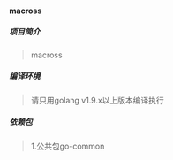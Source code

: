 #### macross

##### 项目简介
> macross

##### 编译环境
> 请只用golang v1.9.x以上版本编译执行

##### 依赖包
> 1.公共包go-common
